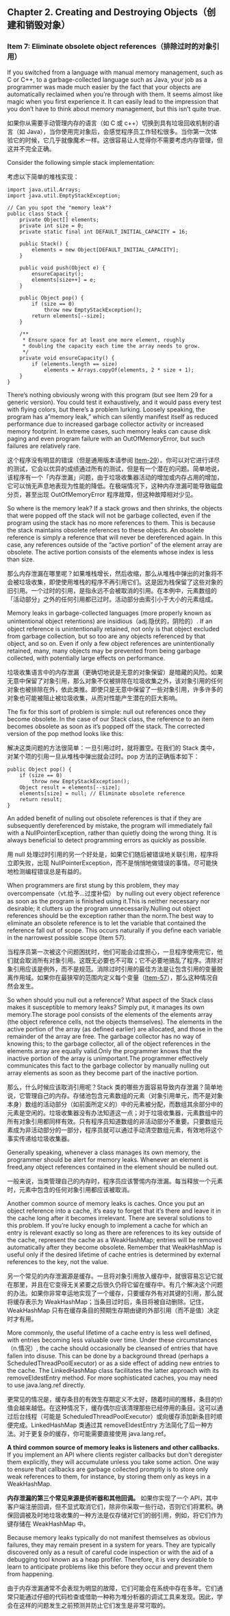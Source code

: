 ## Chapter 2. Creating and Destroying Objects（创建和销毁对象）

### Item 7: Eliminate obsolete object references（排除过时的对象引用）

If you switched from a language with manual memory management, such as C or C++, to a garbage-collected language such as Java, your job as a programmer was made much easier by the fact that your objects are automatically reclaimed when you’re through with them. It seems almost like magic when you first experience it. It can easily lead to the impression that you don’t have to think about memory management, but this isn’t quite true.

如果你从需要手动管理内存的语言（如 C 或 c++）切换到具有垃圾回收机制的语言（如 Java），当你使用完对象后，会感觉程序员工作轻松很多。当你第一次体验它的时候，它几乎就像魔术一样。这很容易让人觉得你不需要考虑内存管理，但这并不完全正确。

Consider the following simple stack implementation:

考虑以下简单的堆栈实现：

```
import java.util.Arrays;
import java.util.EmptyStackException;

// Can you spot the "memory leak"?
public class Stack {
    private Object[] elements;
    private int size = 0;
    private static final int DEFAULT_INITIAL_CAPACITY = 16;

    public Stack() {
        elements = new Object[DEFAULT_INITIAL_CAPACITY];
    }

    public void push(Object e) {
        ensureCapacity();
        elements[size++] = e;
    }

    public Object pop() {
        if (size == 0)
            throw new EmptyStackException();
        return elements[--size];
    }

    /**
     * Ensure space for at least one more element, roughly
     * doubling the capacity each time the array needs to grow.
     */
    private void ensureCapacity() {
        if (elements.length == size)
            elements = Arrays.copyOf(elements, 2 * size + 1);
    }
}
```

There’s nothing obviously wrong with this program (but see Item 29 for a generic version). You could test it exhaustively, and it would pass every test with flying colors, but there’s a problem lurking. Loosely speaking, the program has a”memory leak,” which can silently manifest itself as reduced performance due to increased garbage collector activity or increased memory footprint. In extreme cases, such memory leaks can cause disk paging and even program failure with an OutOfMemoryError, but such failures are relatively rare.

这个程序没有明显的错误（但是通用版本请参阅 [Item-29](https://github.com/clxering/Effective-Java-3rd-edition-Chinese-English-bilingual/blob/master/Chapter-5-Item-29-Favor-generic-types.md)）。你可以对它进行详尽的测试，它会以优异的成绩通过所有的测试，但是有一个潜在的问题。简单地说，该程序有一个「内存泄漏」问题，由于垃圾收集器活动的增加或内存占用的增加，它可以悄无声息地表现为性能的降低。在极端情况下，这种内存泄漏可能导致磁盘分页，甚至出现 OutOfMemoryError 程序故障，但这种故障相对少见。

So where is the memory leak? If a stack grows and then shrinks, the objects that were popped off the stack will not be garbage collected, even if the program using the stack has no more references to them. This is because the stack maintains obsolete references to these objects. An obsolete reference is simply a reference that will never be dereferenced again. In this case, any references outside of the “active portion” of the element array are obsolete. The active portion consists of the elements whose index is less than size.

那么内存泄漏在哪里呢？如果堆栈增长，然后收缩，那么从堆栈中弹出的对象将不会被垃圾收集，即使使用堆栈的程序不再引用它们。这是因为栈保留了这些对象的旧引用。一个过时的引用，是指永远不会被取消的引用。在本例中，元素数组的「活动部分」之外的任何引用都已过时。活动部分由索引小于大小的元素组成。

Memory leaks in garbage-collected languages (more properly known as unintentional object retentions) are insidious（adj.隐伏的，阴险的）. If an object reference is unintentionally retained, not only is that object excluded from garbage collection, but so too are any objects referenced by that object, and so on. Even if only a few object references are unintentionally retained, many, many objects may be prevented from being garbage collected, with potentially large effects on performance.

垃圾收集语言中的内存泄漏（更确切地说是无意的对象保留）是暗藏的风险。如果无意中保留了对象引用，那么对象不仅被排除在垃圾收集之外，该对象引用的任何对象也被排除在外，依此类推。即使只是无意中保留了一些对象引用，许多许多的对象也可能被阻止被垃圾收集，从而对性能产生潜在的巨大影响。

The fix for this sort of problem is simple: null out references once they become obsolete. In the case of our Stack class, the reference to an item becomes obsolete as soon as it’s popped off the stack. The corrected version of the pop method looks like this:

解决这类问题的方法很简单：一旦引用过时，就将置空。在我们的 Stack 类中，对某个项的引用一旦从堆栈中弹出就会过时。pop 方法的正确版本如下：

```
public Object pop() {
    if (size == 0)
        throw new EmptyStackException();
    Object result = elements[--size];
    elements[size] = null; // Eliminate obsolete reference
    return result;
}
```

An added benefit of nulling out obsolete references is that if they are subsequently dereferenced by mistake, the program will immediately fail with a NullPointerException, rather than quietly doing the wrong thing. It is always beneficial to detect programming errors as quickly as possible.

用 null 处理过时引用的另一个好处是，如果它们随后被错误地关联引用，程序将立即失败，出现 NullPointerException，而不是悄悄地做错误的事情。尽可能快地检测编程错误总是有益的。

When programmers are first stung by this problem, they may overcompensate（vt.给予…过度补偿） by nulling out every object reference as soon as the program is finished using it.This is neither necessary nor desirable; it clutters up the program unnecessarily.Nulling out object references should be the exception rather than the norm.The best way to eliminate an obsolete reference is to let the variable that contained the reference fall out of scope. This occurs naturally if you define each variable in the narrowest possible scope (Item 57).

当程序员第一次被这个问题困扰时，他们可能会过度担心，一旦程序使用完它，他们就会取消所有对象引用。这既无必要也不可取；它不必要地搞乱了程序。清除对象引用应该是例外，而不是规范。消除过时引用的最佳方法是让包含引用的变量脱离作用域。如果你在最狭窄的范围内定义每个变量（[Item-57](https://github.com/clxering/Effective-Java-3rd-edition-Chinese-English-bilingual/blob/master/Chapter-9-Item-57-Minimize-the-scope-of-local-variables.md)），那么这种情况自然会发生。

So when should you null out a reference? What aspect of the Stack class makes it susceptible to memory leaks? Simply put, it manages its own memory.The storage pool consists of the elements of the elements array (the object reference cells, not the objects themselves). The elements in the active portion of the array (as defined earlier) are allocated, and those in the remainder of the array are free. The garbage collector has no way of knowing this; to the garbage collector, all of the object references in the elements array are equally valid.Only the programmer knows that the inactive portion of the array is unimportant.The programmer effectively communicates this fact to the garbage collector by manually nulling out array elements as soon as they become part of the inactive portion.

那么，什么时候应该取消引用呢？Stack 类的哪些方面容易导致内存泄漏？简单地说，它管理自己的内存。存储池包含元素数组的元素（对象引用单元，而不是对象本身）数组的活动部分（如前面所定义的）中的元素被分配，而数组其余部分中的元素是空闲的。垃圾收集器没有办法知道这一点；对于垃圾收集器，元素数组中的所有对象引用都同样有效。只有程序员知道数组的非活动部分不重要。只要数组元素成为非活动部分的一部分，程序员就可以通过手动清空数组元素，有效地将这个事实传递给垃圾收集器。

Generally speaking, whenever a class manages its own memory, the programmer should be alert for memory leaks. Whenever an element is freed,any object references contained in the element should be nulled out.

一般来说，当类管理自己的内存时，程序员应该警惕内存泄漏。每当释放一个元素时，元素中包含的任何对象引用都应该被取消。

Another common source of memory leaks is caches. Once you put an object reference into a cache, it’s easy to forget that it’s there and leave it in the cache long after it becomes irrelevant. There are several solutions to this problem. If you’re lucky enough to implement a cache for which an entry is relevant exactly so long as there are references to its key outside of the cache, represent the cache as a WeakHashMap; entries will be removed automatically after they become obsolete. Remember that WeakHashMap is useful only if the desired lifetime of cache entries is determined by external references to the key, not the value.

另一个常见的内存泄漏源是缓存。一旦将对象引用放入缓存中，就很容易忘记它就在那里，并且在它变得无关紧要之后很久仍将它留在缓存中。有几个解决这个问题的办法。如果你非常幸运地实现了一个缓存，只要缓存外有对其键的引用，那么就将缓存表示为 WeakHashMap；当条目过时后，条目将被自动删除。记住，WeakHashMap 只有在缓存条目的预期生存期由键的外部引用（而不是值）决定时才有用。

More commonly, the useful lifetime of a cache entry is less well defined, with entries becoming less valuable over time. Under these circumstances（n.情况）, the cache should occasionally be cleansed of entries that have fallen into disuse. This can be done by a background thread (perhaps a ScheduledThreadPoolExecutor) or as a side effect of adding new entries to the cache. The LinkedHashMap class facilitates the latter approach with its removeEldestEntry method. For more sophisticated caches, you may need to use java.lang.ref directly.

更常见的情况是，缓存条目的有效生存期定义不太好，随着时间的推移，条目的价值会越来越低。在这种情况下，缓存偶尔应该清理那些已经停用的条目。这可以通过后台线程（可能是 ScheduledThreadPoolExecutor）或向缓存添加新条目时顺便完成。LinkedHashMap 类通过其 removeEldestEntry 方法简化了后一种方法。对于更复杂的缓存，你可能需要直接使用 java.lang.ref。

**A third common source of memory leaks is listeners and other callbacks.** If you implement an API where clients register callbacks but don’t deregister them explicitly, they will accumulate unless you take some action. One way to ensure that callbacks are garbage collected promptly is to store only weak references to them, for instance, by storing them only as keys in a WeakHashMap.

**内存泄漏的第三个常见来源是侦听器和其他回调。** 如果你实现了一个 API，其中客户端注册回调，但不显式取消它们，除非你采取一些行动，否则它们将累积。确保回调被及时地垃圾收集的一种方法是仅存储对它们的弱引用，例如，将它们作为键存储在 WeakHashMap 中。

Because memory leaks typically do not manifest themselves as obvious failures, they may remain present in a system for years. They are typically discovered only as a result of careful code inspection or with the aid of a debugging tool known as a heap profiler. Therefore, it is very desirable to learn to anticipate problems like this before they occur and prevent them from happening.

由于内存泄漏通常不会表现为明显的故障，它们可能会在系统中存在多年。它们通常只能通过仔细的代码检查或借助一种称为堆分析器的调试工具来发现。因此，学会在这样的问题发生之前预测并防止它们发生是非常可取的。
